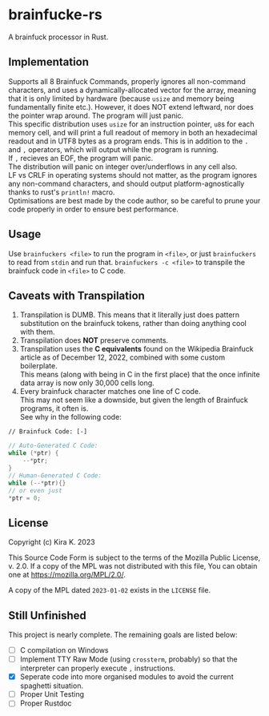 # brainfucke-rs

A brainfuck processor in Rust.

## Implementation

Supports all 8 Brainfuck Commands, properly ignores all non-command characters, and uses a dynamically-allocated vector for the array, meaning that it is only limited by hardware (because `usize` and memory being fundamentally finite etc.). However, it does NOT extend leftward, nor does the pointer wrap around. The program will just panic.  
This specific distribution uses `usize` for an instruction pointer, `u8`s for each memory cell, and will print a full readout of memory in both an hexadecimal readout and in UTF8 bytes as a program ends. <!-- ? Is it really a good idea to print a full readout? maybe this should be an argument flag?? -->
This is in addition to the `.` and `,` operators, which will output while the program is running.  
If `,` recieves an EOF, the program will panic.  
The distribution will panic on integer over/underflows in any cell also.  
LF vs CRLF in operating systems should not matter, as the program ignores any non-command characters, and should output platform-agnostically thanks to rust's `println!` macro.  
Optimisations are best made by the code author, so be careful to prune your code properly in order to ensure best performance.

## Usage

Use `brainfuckers <file>` to run the program in `<file>`, or just `brainfuckers` to read from `stdin` and run that. `brainfuckers -c <file>` to transpile the brainfuck code in `<file>` to C code.  <!-- The `-cC` argument can also be used to automatically run GCC on the generated c code. `-C` will panic on it's own however. -->

## Caveats with Transpilation

1. Transpilation is DUMB. This means that it literally just does pattern substitution on the brainfuck tokens, rather than doing anything cool with them.
2. Transpilation does **NOT** preserve comments.
3. Transpilation uses the **C equivalents** found on the Wikipedia Brainfuck article as of December 12, 2022, combined with some custom boilerplate.  
This means (along with being in C in the first place) that the once infinite data array is now only 30,000 cells long.
4. Every brainfuck character matches one line of C code.  
This may not seem like a downside, but given the length of Brainfuck programs, it often is.  
See why in the following code:

```bf
// Brainfuck Code: [-]
```

```c
// Auto-Generated C Code:
while (*ptr) {
    --*ptr;
}
// Human-Generated C Code:
while (--*ptr){}
// or even just
*ptr = 0;
```

## License

Copyright (c) Kira K. 2023

This Source Code Form is subject to the terms of the Mozilla Public
License, v. 2.0. If a copy of the MPL was not distributed with this
file, You can obtain one at <https://mozilla.org/MPL/2.0/>.

A copy of the MPL dated `2023-01-02` exists in the `LICENSE` file.

## Still Unfinished

This project is nearly complete. The remaining goals are listed below:

- [ ] C compilation on Windows
- [ ] Implement TTY Raw Mode (using `crossterm`, probably<!-- I prefer Termion but Windows Support is Important -->) so that the interpreter can properly execute `,` instructions.
- [x] Seperate code into more organised modules to avoid the current spaghetti situation.
- [ ] Proper Unit Testing
- [ ] Proper Rustdoc
